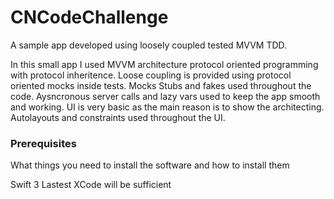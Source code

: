 # CNCodeChallenge
 
A sample app developed using loosely coupled tested MVVM TDD.

In this small app I used MVVM architecture protocol oriented programming with protocol inheritence. Loose coupling is provided using protocol oriented mocks inside tests. Mocks Stubs and fakes used throughout the code. Aysncronous server calls and lazy vars used to keep the app smooth and working. UI is very basic as the main reason is to show the architecting. Autolayouts and constraints used throughout the UI.


 

### Prerequisites

What things you need to install the software and how to install them

Swift 3
Lastest XCode will be sufficient

 
